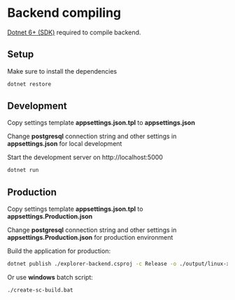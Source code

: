 # Backend compiling
[Dotnet 6+ (SDK)](https://dotnet.microsoft.com/en-us/download/dotnet/6.0) required to compile backend.

## Setup

Make sure to install the dependencies

```bash
dotnet restore
```

## Development
Copy settings template **appsettings.json.tpl** to **appsettings.json**

Change **postgresql** connection string and other settings in **appsettings.json** for local development

Start the development server on http://localhost:5000

```bash
dotnet run
```

## Production
Copy settings template **appsettings.json.tpl** to **appsettings.Production.json**

Change **postgresql** connection string and other settings in **appsettings.Production.json** for production environment

Build the application for production:

```bash
dotnet publish ./explorer-backend.csproj -c Release -o ./output/linux-x64 --self-contained -r linux-x64
```
Or use **windows** batch script:
```bash
./create-sc-build.bat
```